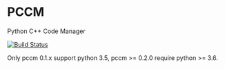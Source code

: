 # PCCM
Python C++ Code Manager

[![Build Status](https://github.com/FindDefinition/PCCM/workflows/build/badge.svg)](https://github.com/FindDefinition/PCCM/actions?query=workflow%3Abuild)

Only pccm 0.1.x support python 3.5, pccm >= 0.2.0 require python >= 3.6.